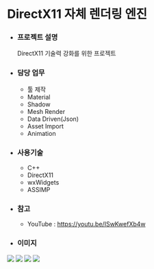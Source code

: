# DirectX11 자체 렌더링 엔진
* ### 프로젝트 설명
  DirectX11 기술력 강화를 위한 프로젝트
* ### 담당 업무
  - 툴 제작
  - Material
  - Shadow
  - Mesh Render
  - Data Driven(Json)
  - Asset Import
  - Animation
* ### 사용기술
  - C++
  - DirectX11
  - wxWidgets
  - ASSIMP
* ### 참고
  - YouTube : https://youtu.be/ISwKwefXb4w
* ### 이미지
![](https://user-images.githubusercontent.com/29799302/129758075-6515e124-6c7e-46cd-b193-9f819579bd9b.png)
![](https://user-images.githubusercontent.com/29799302/129758263-358fa03f-b73c-48eb-80bd-f2d016548af1.png)
![](https://user-images.githubusercontent.com/29799302/129758344-1d3b6b43-4666-4551-ba31-32a267bebdce.png)
![](https://user-images.githubusercontent.com/29799302/129758454-75e0daf7-41f4-44ed-9958-058d532f82b0.png)
  
  

